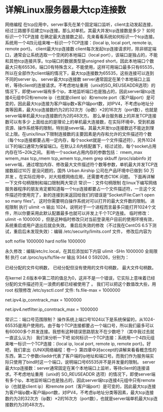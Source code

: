 # 详解Linux服务器最大tcp连接数

网络编程
在tcp应用中，server事先在某个固定端口监听，client主动发起连接，经过三路握手后建立tcp连接。那么对单机，其最大并发tcp连接数是多少？
如何标识一个TCP连接
在确定最大连接数之前，先来看看系统如何标识一个tcp连接。系统用一个4四元组来唯一标识一个TCP连接：{local ip, local port, remote ip, remote port}。
client最大tcp连接数
client每次发起tcp连接请求时，除非绑定端口，通常会让系统选取一个空闲的本地端口（local port），该端口是独占的，不能和其他tcp连接共享。tcp端口的数据类型是unsigned short，因此本地端口个数最大只有65536，端口0有特殊含义，不能使用，这样可用端口最多只有65535，所以在全部作为client端的情况下，最大tcp连接数为65535，这些连接可以连到不同的server ip。
server最大tcp连接数
server通常固定在某个本地端口上监听，等待client的连接请求。不考虑地址重用（unix的SO_REUSEADDR选项）的情况下，即使server端有多个ip，本地监听端口也是独占的，因此server端tcp连接4元组中只有remote ip（也就是client ip）和remote port（客户端port）是可变的，因此最大tcp连接为客户端ip数×客户端port数，对IPV4，不考虑ip地址分类等因素，最大tcp连接数约为2的32次方（ip数）×2的16次方（port数），也就是server端单机最大tcp连接数约为2的48次方。
那么单台服务器上的并发TCP连接数可以有多少
上面给出的是理论上的单机最大连接数，在实际环境中，受到机器资源、操作系统等的限制，特别是sever端，其最大并发tcp连接数远不能达到理论上限。在unix/linux下限制连接数的主要因素是内存和允许的文件描述符个数（每个tcp连接都要占用一定内存，每个socket就是一个文件描述符），另外1024以下的端口通常为保留端口。在默认2.6内核配置下，经过试验，每个socket占用内存在15~20k之间。
影响一个socket占用内存的参数包括：
rmem_max
wmem_max
tcp_rmem
tcp_wmem
tcp_mem
grep skbuff /proc/slabinfo
对server端，通过增加内存、修改最大文件描述符个数等参数，单机最大并发TCP连接数超过10万 是没问题的，国外 Urban Airship 公司在产品环境中已做到 50 万并发 。在实际应用中，对大规模网络应用，还需要考虑C10K 问题。
下面再详解一下文件句柄限制和端口限制两大常识
常识一：文件句柄限制
在linux下编写网络服务器程序的朋友肯定都知道每一个tcp连接都要占一个文件描述符，一旦这个文件描述符使用完了，新的连接到来返回给我们的错误是“Socket/File:Can't open so many files”。
这时你需要明白操作系统对可以打开的最大文件数的限制。
进程限制
执行 ulimit -n 输出 1024，说明对于一个进程而言最多只能打开1024个文件，所以你要采用此默认配置最多也就可以并发上千个TCP连接。
临时修改：ulimit -n 1000000 ，但是这种临时修改只对当前登录用户目前的使用环境有效，系统重启或用户退出后就会失效。
重启后失效的修改（不过我在CentOS 6.5下测试，重启后未发现失效）：编辑 /etc/security/limits.conf 文件， 修改后内容为

soft nofile 1000000
hard nofile 1000000

永久修改：编辑/etc/rc.local，在其后添加如下内容
ulimit -SHn 1000000
全局限制
执行 cat /proc/sys/fs/file-nr 输出 9344 0 592026，分别为：

已经分配的文件句柄数，
已经分配但没有使用的文件句柄数，
最大文件句柄数。

在kernel 2.6版本中第二项的值总为0，这并不是一个错误，它实际上意味着已经分配的文件描述符无一浪费的都已经被使用了 。
我们可以把这个数值改大些，用 root 权限修改 /etc/sysctl.conf 文件:
fs.file-max = 1000000

net.ipv4.ip_conntrack_max = 1000000

net.ipv4.netfilter.ip_conntrack_max = 1000000

常识二：端口号范围限制？
操作系统上端口号1024以下是系统保留的，从1024-65535是用户使用的。由于每个TCP连接都要占一个端口号，所以我们最多可以有60000多个并发连接。我想有这种错误思路朋友不在少数吧？（其中我过去就一直这么认为）
我们来分析一下吧
如何标识一个TCP连接：系统用一个4四元组来唯一标识一个TCP连接：{local ip, local port, remote ip, remote port}。好吧，我们拿出《UNIX网络编程：卷一》第四章中对accept的讲解来看看概念性的东西，第二个参数cliaddr代表了客户端的ip地址和端口号。而我们作为服务端实际只使用了bind时这一个端口，说明端口号65535并不是并发量的限制。
server最大tcp连接数：server通常固定在某个本地端口上监听，等待client的连接请求。不考虑地址重用（unix的 SO_REUSEADDR 选项）的情况下，即使server端有多个ip，本地监听端口也是独占的，因此server端tcp连接4元组中只有remote ip（也就是client ip）和remote port（客户端port）是可变的，因此最大tcp连接为客户端ip数×客户端port数，对IPV4，不考虑ip地址分类等因素，最大tcp连接数约为2的32次方（ip数）×2的16次方（port数），也就是server端单机最大tcp连接数约为2的48次方。
